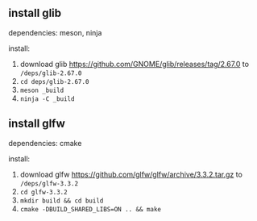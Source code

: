## install glib

dependencies: meson, ninja

install:

1. download glib https://github.com/GNOME/glib/releases/tag/2.67.0 to `/deps/glib-2.67.0`
1. `cd deps/glib-2.67.0`
1. `meson _build`
1. `ninja -C _build`

## install glfw

dependencies: cmake

install:

1. download glfw https://github.com/glfw/glfw/archive/3.3.2.tar.gz to `/deps/glfw-3.3.2`
1. `cd glfw-3.3.2`
1. `mkdir build && cd build`
1. `cmake -DBUILD_SHARED_LIBS=ON .. && make`